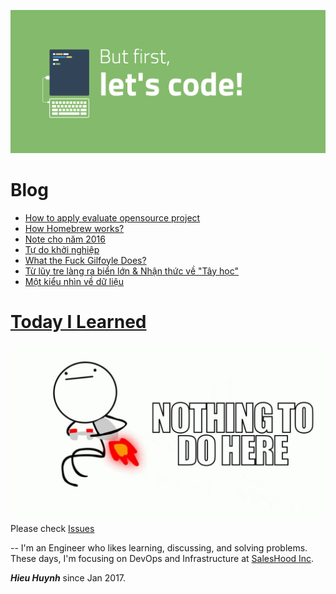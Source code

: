 ![](2017/image/but-first-lets-code.png)

# Blog

- [How to apply evaluate opensource project](2017/Apply-evaluate-opensource-project.md)
- [How Homebrew works?](2017/How-Homebrew-works.md)
- [Note cho năm 2016](2017/Note-cho-nam-2016.md)
- [Tự do khởi nghiệp](2017/Tu-do-khoi-nghiep.md)
- [What the Fuck Gilfoyle Does?](2017/What-the-Fuck-Gilfoyle-Does.md)
- [Từ lũy tre làng ra biển lớn & Nhận thức về "Tây học"](2017/Tu-luy-tre-lang.md)
- [Một kiểu nhìn về dữ liệu](2017/mot-kieu-nhin-ve-du-lieu.md)

# [Today I Learned](https://github.com/hieuhtr/Blog/issues) 

![](2017/image/nothing-todo-here.jpg)
Please check [Issues](https://github.com/hieuhtr/Blog/issues)

--
I'm an Engineer who likes learning, discussing, and solving problems.
These days, I'm focusing on DevOps and Infrastructure at [SalesHood Inc](http://saleshood.com).

***Hieu Huynh***
since Jan 2017.
